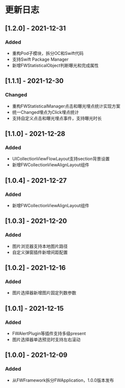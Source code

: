 # 更新日志

## [1.2.0] - 2021-12-31

### Added
* 重构Pod子模块，拆分OC和Swift代码
* 支持Swift Package Manager
* 新增FWStatisticalObject判断曝光和完成属性

## [1.1.1] - 2021-12-30

### Changed

* 重构FWStatisticalManager点击和曝光埋点统计实现方案
* 统一Changed埋点为Click埋点统计
* 支持自定义点击和曝光埋点事件，支持曝光时长

## [1.1.0] - 2021-12-28

### Added

* UICollectionViewFlowLayout支持section背景设置
* 新增FWCollectionViewAlignLayout组件

## [1.0.4] - 2021-12-27

### Added

* 新增FWCollectionViewAlignLayout组件

## [1.0.3] - 2021-12-20

### Added

* 图片浏览器支持本地图片路径
* 自定义弹窗插件新增间距配置

## [1.0.2] - 2021-12-16

### Added

* 图片选择器新增图片固定列数参数

## [1.0.1] - 2021-12-15

### Added

* FWAlertPlugin等插件支持多级present
* 图片选择器单选预览时支持左右滚动

## [1.0.0] - 2021-12-09

### Added

* 从FWFramework拆分FWApplication，1.0.0版本发布

